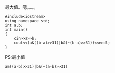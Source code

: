 最大值。嗯。。。。
```
#include<iostream>
using namespace std;
int a,b;
int main()
{
    cin>>a>>b;
    cout<<(a&((b-a)>>31)|b&(~(b-a)>>31))<<endl;
}
```
PS:最小值
```
a&((a-b)>>31)|b&(~(a-b)>>31)
```